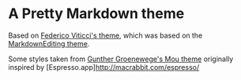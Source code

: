 # A Pretty Markdown theme

Based on [Federico Viticci's theme](http://www.macstories.net/roundups/sublime-text-2-and-markdown-tips-tricks-and-links/#more-31715), which was based on the [MarkdownEditing theme](http://ttscoff.github.com/MarkdownEditing/).

Some styles taken from [Gunther Groenewege's Mou theme](http://groenewege.tumblr.com/post/12340005412/mou-theme-espresso) originally inspired by [Espresso.app]http://macrabbit.com/espresso/